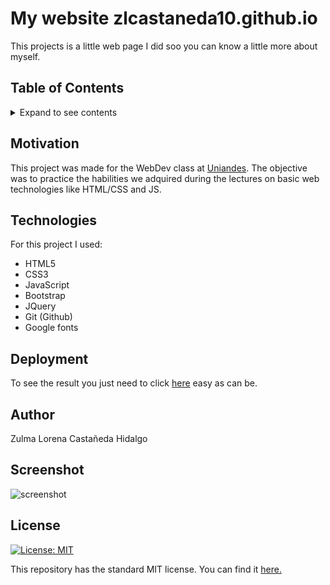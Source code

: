# My website zlcastaneda10.github.io 
This projects is a little web page I did soo you can know a little more about myself.

## Table of Contents
<details><summary>Expand to see contents</summary>
  <p>
   
* **[Motivation](#motivation)**<br />
* **[Technologies](#technologies)**<br />
* **[Deployment](#deployment)**<br />
* **[Author](#author)**<br />
* **[Screenshot](#screenshot)**<br />
* **[License](#license)**<br />

</p>
</details>

## Motivation
This project was made for the WebDev class at [Uniandes](https://www.uniandes.edu.co). The objective was to practice the habilities we adquired during the lectures on basic web technologies like HTML/CSS and JS.

## Technologies
For this project I used: 
* HTML5
* CSS3
* JavaScript
* Bootstrap
* JQuery
* Git (Github)
* Google fonts

## Deployment
To see the result you just need to click [here](https://zlcastaneda10.github.io/) easy as can be. 

## Author
Zulma Lorena Castañeda Hidalgo 

## Screenshot
![screenshot](https://i.imgur.com/RJjury9.png)

## License
[![License: MIT](https://img.shields.io/badge/License-MIT-yellow.svg)](https://opensource.org/licenses/MIT)

This repository has the standard MIT license. You can find it [here.](https://opensource.org/licenses/MIT)


